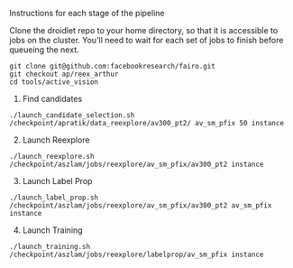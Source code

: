 Instructions for each stage of the pipeline

Clone the droidlet repo to your home directory, so that it is accessible to jobs on the cluster. You'll need to wait for each set of jobs to finish before queueing the next. 
```
git clone git@github.com:facebookresearch/fairo.git
git checkout ap/reex_arthur
cd tools/active_vision
```

1. Find candidates

`./launch_candidate_selection.sh /checkpoint/apratik/data_reexplore/av300_pt2/ av_sm_pfix 50 instance`

2. Launch Reexplore

`./launch_reexplore.sh /checkpoint/aszlam/jobs/reexplore/av_sm_pfix/av300_pt2 instance`

3. Launch Label Prop

`./launch_label_prop.sh /checkpoint/aszlam/jobs/reexplore/av_sm_pfix/av300_pt2 av_sm_pfix instance`

4. Launch Training

`./launch_training.sh /checkpoint/aszlam/jobs/reexplore/labelprop/av_sm_pfix instance`
